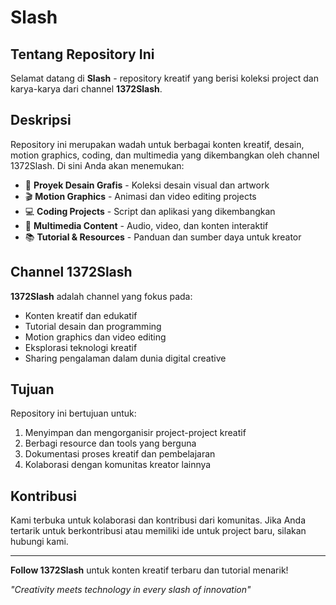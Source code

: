 # Slash

## Tentang Repository Ini

Selamat datang di **Slash** - repository kreatif yang berisi koleksi project dan karya-karya dari channel **1372Slash**.

## Deskripsi

Repository ini merupakan wadah untuk berbagai konten kreatif, desain, motion graphics, coding, dan multimedia yang dikembangkan oleh channel 1372Slash. Di sini Anda akan menemukan:

- 🎨 **Proyek Desain Grafis** - Koleksi desain visual dan artwork
- 🎬 **Motion Graphics** - Animasi dan video editing projects
- 💻 **Coding Projects** - Script dan aplikasi yang dikembangkan
- 🎵 **Multimedia Content** - Audio, video, dan konten interaktif
- 📚 **Tutorial & Resources** - Panduan dan sumber daya untuk kreator

## Channel 1372Slash

**1372Slash** adalah channel yang fokus pada:
- Konten kreatif dan edukatif
- Tutorial desain dan programming
- Motion graphics dan video editing
- Eksplorasi teknologi kreatif
- Sharing pengalaman dalam dunia digital creative

## Tujuan

Repository ini bertujuan untuk:
1. Menyimpan dan mengorganisir project-project kreatif
2. Berbagi resource dan tools yang berguna
3. Dokumentasi proses kreatif dan pembelajaran
4. Kolaborasi dengan komunitas kreator lainnya

## Kontribusi

Kami terbuka untuk kolaborasi dan kontribusi dari komunitas. Jika Anda tertarik untuk berkontribusi atau memiliki ide untuk project baru, silakan hubungi kami.

---

**Follow 1372Slash** untuk konten kreatif terbaru dan tutorial menarik!

*"Creativity meets technology in every slash of innovation"*
